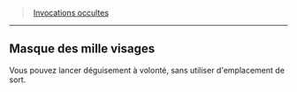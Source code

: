 ﻿---
!Generic
Id: warlock_occultsummons_hd.md#masque-des-mille-visages
ParentLink: warlock_occultsummons_hd.md#invocations-occultes
Name: Masque des mille visages
ParentName: Invocations occultes
NameLevel: 2
Attributes: {}
---
> [Invocations occultes](hd_warlock_occultsummons.md)

---

## Masque des mille visages

Vous pouvez lancer déguisement à volonté, sans utiliser d'emplacement de sort.


